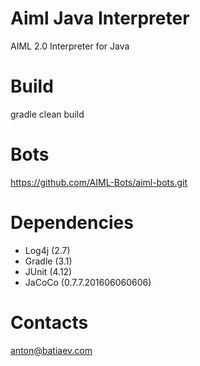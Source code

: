 # Aiml Java Interpreter
AIML 2.0 Interpreter for Java

# Build
gradle clean build

# Bots
https://github.com/AIML-Bots/aiml-bots.git

# Dependencies
- Log4j (2.7)
- Gradle (3.1)
- JUnit (4.12)
- JaCoCo (0.7.7.201606060606)

# Contacts
anton@batiaev.com